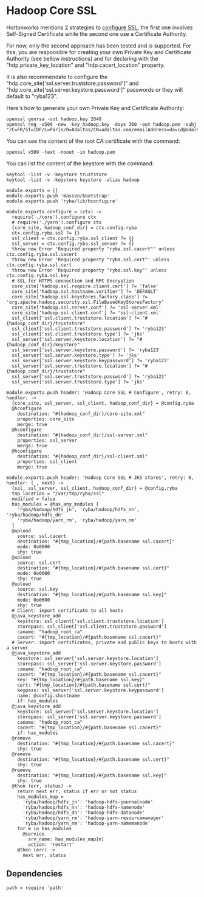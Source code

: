 
# Hadoop Core SSL

Hortonworks mentions 2 strategies to [configure SSL][hdp_ssl], the first one
involves Self-Signed Certificate while the second one use a Certificate
Authority.

For now, only the second approach has been tested and is supported. For this, 
you are responsible for creating your own Private Key and Certificate Authority
(see bellow instructions) and for declaring with the 
"hdp.private\_key\_location" and "hdp.cacert\_location" property.

It is also recommendate to configure the 
"hdp.core\_site['ssl.server.truststore.password']" and 
"hdp.core\_site['ssl.server.keystore.password']" passwords or they will default to
"ryba123".

Here's how to generate your own Private Key and Certificate Authority:

```
openssl genrsa -out hadoop.key 2048
openssl req -x509 -new -key hadoop.key -days 300 -out hadoop.pem -subj "/C=FR/ST=IDF/L=Paris/O=Adaltas/CN=adaltas.com/emailAddress=david@adaltas.com"
```

You can see the content of the root CA certificate with the command:

```
openssl x509 -text -noout -in hadoop.pem
```

You can list the content of the keystore with the command:

```
keytool -list -v -keystore truststore
keytool -list -v -keystore keystore -alias hadoop
```

    module.exports = []
    module.exports.push 'masson/bootstrap'
    module.exports.push 'ryba/lib/hconfigure'

    module.exports.configure = (ctx) ->
      require('./core').configure ctx
      # require('./yarn').configure ctx
      {core_site, hadoop_conf_dir} = ctx.config.ryba
      ctx.config.ryba.ssl ?= {}
      ssl_client = ctx.config.ryba.ssl_client ?= {}
      ssl_server = ctx.config.ryba.ssl_server ?= {}
      throw new Error 'Required property "ryba.ssl.cacert"' unless ctx.config.ryba.ssl.cacert
      throw new Error 'Required property "ryba.ssl.cert"' unless ctx.config.ryba.ssl.cert
      throw new Error 'Required property "ryba.ssl.key"' unless ctx.config.ryba.ssl.key
      # SSL for HTTPS connection and RPC Encryption
      core_site['hadoop.ssl.require.client.cert'] ?= 'false'
      core_site['hadoop.ssl.hostname.verifier'] ?= 'DEFAULT'
      core_site['hadoop.ssl.keystores.factory.class'] ?= 'org.apache.hadoop.security.ssl.FileBasedKeyStoresFactory'
      core_site['hadoop.ssl.server.conf'] ?= 'ssl-server.xml'
      core_site['hadoop.ssl.client.conf'] ?= 'ssl-client.xml'
      ssl_client['ssl.client.truststore.location'] ?= "#{hadoop_conf_dir}/truststore"
      ssl_client['ssl.client.truststore.password'] ?= 'ryba123'
      ssl_client['ssl.client.truststore.type'] ?= 'jks'
      ssl_server['ssl.server.keystore.location'] ?= "#{hadoop_conf_dir}/keystore"
      ssl_server['ssl.server.keystore.password'] ?= 'ryba123'
      ssl_server['ssl.server.keystore.type'] ?= 'jks'
      ssl_server['ssl.server.keystore.keypassword'] ?= 'ryba123'
      ssl_server['ssl.server.truststore.location'] ?= "#{hadoop_conf_dir}/truststore"
      ssl_server['ssl.server.truststore.password'] ?= 'ryba123'
      ssl_server['ssl.server.truststore.type'] ?= 'jks'

    module.exports.push header: 'Hadoop Core SSL # Configure', retry: 0, handler: ->
      {core_site, ssl_server, ssl_client, hadoop_conf_dir} = @config.ryba
      @hconfigure
        destination: "#{hadoop_conf_dir}/core-site.xml"
        properties: core_site
        merge: true
      @hconfigure
        destination: "#{hadoop_conf_dir}/ssl-server.xml"
        properties: ssl_server
        merge: true
      @hconfigure
        destination: "#{hadoop_conf_dir}/ssl-client.xml"
        properties: ssl_client
        merge: true

    module.exports.push header: 'Hadoop Core SSL # JKS stores', retry: 0, handler: (_, next) ->
      {ssl, ssl_server, ssl_client, hadoop_conf_dir} = @config.ryba
      tmp_location = "/var/tmp/ryba/ssl"
      modified = false
      has_modules = @has_any_modules [
        'ryba/hadoop/hdfs_jn', 'ryba/hadoop/hdfs_nn', 'ryba/hadoop/hdfs_dn'
        'ryba/hadoop/yarn_rm', 'ryba/hadoop/yarn_nm'
      ]
      @upload
        source: ssl.cacert
        destination: "#{tmp_location}/#{path.basename ssl.cacert}"
        mode: 0o0600
        shy: true
      @upload
        source: ssl.cert
        destination: "#{tmp_location}/#{path.basename ssl.cert}"
        mode: 0o0600
        shy: true
      @upload
        source: ssl.key
        destination: "#{tmp_location}/#{path.basename ssl.key}"
        mode: 0o0600
        shy: true
      # Client: import certificate to all hosts
      @java_keystore_add
        keystore: ssl_client['ssl.client.truststore.location']
        storepass: ssl_client['ssl.client.truststore.password']
        caname: "hadoop_root_ca"
        cacert: "#{tmp_location}/#{path.basename ssl.cacert}"
      # Server: import certificates, private and public keys to hosts with a server
      @java_keystore_add
        keystore: ssl_server['ssl.server.keystore.location']
        storepass: ssl_server['ssl.server.keystore.password']
        caname: "hadoop_root_ca"
        cacert: "#{tmp_location}/#{path.basename ssl.cacert}"
        key: "#{tmp_location}/#{path.basename ssl.key}"
        cert: "#{tmp_location}/#{path.basename ssl.cert}"
        keypass: ssl_server['ssl.server.keystore.keypassword']
        name: @config.shortname
        if: has_modules
      @java_keystore_add
        keystore: ssl_server['ssl.server.keystore.location']
        storepass: ssl_server['ssl.server.keystore.password']
        caname: "hadoop_root_ca"
        cacert: "#{tmp_location}/#{path.basename ssl.cacert}"
        if: has_modules
      @remove
        destination: "#{tmp_location}/#{path.basename ssl.cacert}"
        shy: true
      @remove
        destination: "#{tmp_location}/#{path.basename ssl.cert}"
        shy: true
      @remove
        destination: "#{tmp_location}/#{path.basename ssl.key}"
        shy: true
      @then (err, status) ->
        return next err, status if err or not status
        has_modules_map =
          'ryba/hadoop/hdfs_jn': 'hadoop-hdfs-journalnode'
          'ryba/hadoop/hdfs_nn': 'hadoop-hdfs-namenode'
          'ryba/hadoop/hdfs_dn': 'hadoop-hdfs-datanode'
          'ryba/hadoop/yarn_rm': 'hadoop-yarn-resourcemanager'
          'ryba/hadoop/yarn_nm': 'hadoop-yarn-namemanode'
        for m in has_modules
          @service
            srv_name: has_modules_map[m]
            action: 'restart'
        @then (err) ->
          next err, status

## Dependencies

    path = require 'path'

[hdp_ssl]: http://docs.hortonworks.com/HDPDocuments/HDP2/HDP-2.1-latest/bk_reference/content/ch_wire-https.html
